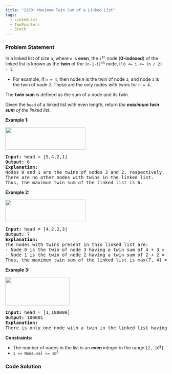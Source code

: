 ```yaml
---
title: "2130: Maximum Twin Sum of a Linked List"
tags:
  - LinkedList
  - TwoPointers
  - Stack
---
```

### Problem Statement

<p>In a linked list of size <code>n</code>, where <code>n</code> is <strong>even</strong>, the <code>i<sup>th</sup></code> node (<strong>0-indexed</strong>) of the linked list is known as the <strong>twin</strong> of the <code>(n-1-i)<sup>th</sup></code> node, if <code>0 &lt;= i &lt;= (n / 2) - 1</code>.</p>

<ul>
	<li>For example, if <code>n = 4</code>, then node <code>0</code> is the twin of node <code>3</code>, and node <code>1</code> is the twin of node <code>2</code>. These are the only nodes with twins for <code>n = 4</code>.</li>
</ul>

<p>The <strong>twin sum </strong>is defined as the sum of a node and its twin.</p>

<p>Given the <code>head</code> of a linked list with even length, return <em>the <strong>maximum twin sum</strong> of the linked list</em>.</p>


<p><strong class="example">Example 1:</strong></p>
<img alt="" src="https://assets.leetcode.com/uploads/2021/12/03/eg1drawio.png" style="width: 250px; height: 70px;" />
<pre>
<strong>Input:</strong> head = [5,4,2,1]
<strong>Output:</strong> 6
<strong>Explanation:</strong>
Nodes 0 and 1 are the twins of nodes 3 and 2, respectively. All have twin sum = 6.
There are no other nodes with twins in the linked list.
Thus, the maximum twin sum of the linked list is 6. 
</pre>

<p><strong class="example">Example 2:</strong></p>
<img alt="" src="https://assets.leetcode.com/uploads/2021/12/03/eg2drawio.png" style="width: 250px; height: 70px;" />
<pre>
<strong>Input:</strong> head = [4,2,2,3]
<strong>Output:</strong> 7
<strong>Explanation:</strong>
The nodes with twins present in this linked list are:
- Node 0 is the twin of node 3 having a twin sum of 4 + 3 = 7.
- Node 1 is the twin of node 2 having a twin sum of 2 + 2 = 4.
Thus, the maximum twin sum of the linked list is max(7, 4) = 7. 
</pre>

<p><strong class="example">Example 3:</strong></p>
<img alt="" src="https://assets.leetcode.com/uploads/2021/12/03/eg3drawio.png" style="width: 200px; height: 88px;" />
<pre>
<strong>Input:</strong> head = [1,100000]
<strong>Output:</strong> 100001
<strong>Explanation:</strong>
There is only one node with a twin in the linked list having twin sum of 1 + 100000 = 100001.
</pre>


<p><strong>Constraints:</strong></p>

<ul>
	<li>The number of nodes in the list is an <strong>even</strong> integer in the range <code>[2, 10<sup>5</sup>]</code>.</li>
	<li><code>1 &lt;= Node.val &lt;= 10<sup>5</sup></code></li>
</ul>


### Code Solution

```python

```
